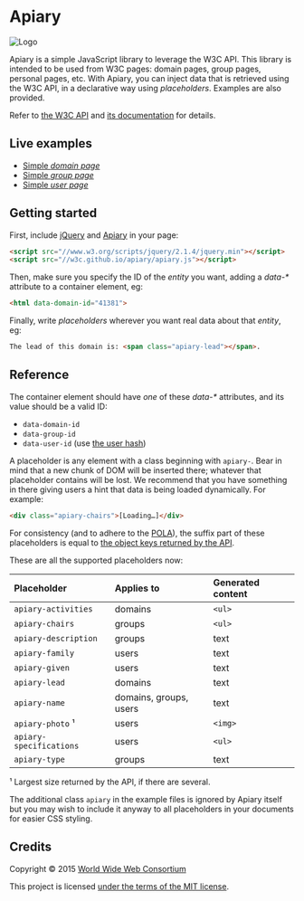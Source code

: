 
# Apiary

![Logo](https://w3c.github.io/apiary/logo.svg)

Apiary is a simple JavaScript library to leverage the W3C API.
This library is intended to be used from W3C pages: domain pages, group pages, personal pages, etc.
With Apiary, you can inject data that is retrieved using the W3C API, in a declarative way using *placeholders*.
Examples are also provided.

Refer to [the W3C API](https://github.com/w3c/w3c-api) and [its documentation](https://api-test.w3.org/doc) for details.

## Live examples

* [Simple *domain page*](https://w3c.github.io/apiary/examples/domain.html)
* [Simple *group page*](https://w3c.github.io/apiary/examples/group.html)
* [Simple *user page*](https://w3c.github.io/apiary/examples/user.html)

## Getting started

First, include [jQuery](http://jquery.com/) and [Apiary](apiary.js) in your page:
```html
<script src="//www.w3.org/scripts/jquery/2.1.4/jquery.min"></script>
<script src="//w3c.github.io/apiary/apiary.js"></script>
```

Then, make sure you specify the ID of the *entity* you want, adding a *data-&#42;* attribute to a container element, eg:  
```html
<html data-domain-id="41381">
```

Finally, write *placeholders* wherever you want real data about that *entity*, eg:  
```html
The lead of this domain is: <span class="apiary-lead"></span>.
```

## Reference

The container element should have *one* of these *data-&#42;* attributes, and its value should be a valid ID:
* `data-domain-id`
* `data-group-id`
* `data-user-id` (use [the user hash](https://api-test.w3.org/doc#get--users-{hash}))

A placeholder is any element with a class beginning with `apiary-`.
Bear in mind that a new chunk of DOM will be inserted there; whatever that placeholder contains will be lost.
We recommend that you have something in there giving users a hint that data is being loaded dynamically.
For example:
```html
<div class="apiary-chairs">[Loading…]</div>
```

For consistency (and to adhere to the [POLA](https://en.wikipedia.org/wiki/Principle_of_least_astonishment)),
the suffix part of these placeholders is equal to [the object keys returned by the API](https://api-test.w3.org/doc).

These are all the supported placeholders now:

Placeholder             | Applies to             | Generated content
:-----------------------|:-----------------------|:-----------------
`apiary-activities`     | domains                | `<ul>`
`apiary-chairs`         | groups                 | `<ul>`
`apiary-description`    | groups                 | text
`apiary-family`         | users                  | text
`apiary-given`          | users                  | text
`apiary-lead`           | domains                | text
`apiary-name`           | domains, groups, users | text
`apiary-photo` ¹        | users                  | `<img>`
`apiary-specifications` | users                  | `<ul>`
`apiary-type`           | groups                 | text

¹ Largest size returned by the API, if there are several.

The additional class `apiary` in the example files is ignored by Apiary itself but you may wish to include it anyway to all placeholders in your documents for easier CSS styling.

## Credits

Copyright © 2015 [World Wide Web Consortium](http://www.w3.org/)

This project is licensed [under the terms of the MIT license](LICENSE.md).

